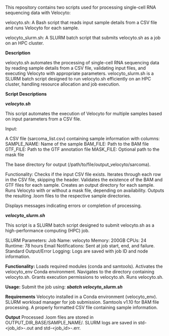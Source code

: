 This repository contains two scripts used for processing single-cell RNA sequencing data with Velocyto:

velocyto.sh: A Bash script that reads input sample details from a CSV file and runs Velocyto for each sample.

velocyto_slurm.sh: A SLURM batch script that submits velocyto.sh as a job on an HPC cluster.


**Description**

velocyto.sh automates the processing of single-cell RNA sequencing data by reading sample details from a CSV file, validating input files, and executing Velocyto with appropriate parameters. 
velocyto_slurm.sh is a SLURM batch script designed to run velocyto.sh efficiently on an HPC cluster, handling resource allocation and job execution.

**Script Descriptions**

***velocyto.sh***

This script automates the execution of Velocyto for multiple samples based on input parameters from a CSV file.

Input:

A CSV file (sarcoma_list.csv) containing sample information with columns:
SAMPLE_NAME: Name of the sample
BAM_FILE: Path to the BAM file
GTF_FILE: Path to the GTF annotation file
MASK_FILE: Optional path to the mask file

The base directory for output (/path/to/file/output_velocyto/sarcoma).

Functionality:
Checks if the input CSV file exists.
Iterates through each row in the CSV file, skipping the header.
Validates the existence of the BAM and GTF files for each sample.
Creates an output directory for each sample.
Runs Velocyto with or without a mask file, depending on availability.
Outputs the resulting .loom files to the respective sample directories.

Displays messages indicating errors or completion of processing.

***velocyto_slurm.sh***

This script is a SLURM batch script designed to submit velocyto.sh as a high-performance computing (HPC) job.

SLURM Parameters:
Job Name: velocyto
Memory: 200GB
CPUs: 24
Runtime: 78 hours
Email Notifications: Sent at job start, end, and failure.
Standard Output/Error Logging: Logs are saved with job ID and node information.

**Functionality:**
Loads required modules (conda and samtools).
Activates the velocyto_env Conda environment.
Navigates to the directory containing velocyto.sh.
Grants execution permissions to velocyto.sh.
Runs velocyto.sh.

**Usage:**
Submit the job using:
***sbatch velocyto_slurm.sh***

**Requirements**
Velocyto installed in a Conda environment (velocyto_env).
SLURM workload manager for job submission.
Samtools v1.10 for BAM file processing.
A properly formatted CSV file containing sample information.

**Output**
Processed .loom files are stored in OUTPUT_DIR_BASE/SAMPLE_NAME/.
SLURM logs are saved in std-<job_id>-<node>.out and std-<job_id>-<node>.err.
